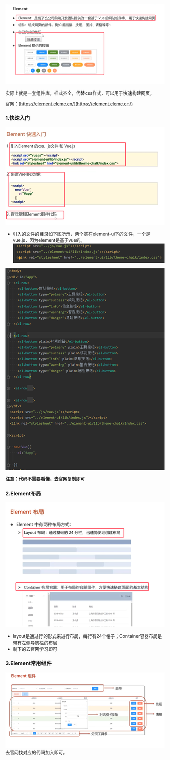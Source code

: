 ![](assets/13Element/file-20250722142309296.png)

实际上就是一套组件库，样式齐全，代替css样式，可以用于快速构建网页。

官网：[https://element.eleme.cn/](https://element.eleme.cn/)

### 1.快速入门
![](assets/13Element/file-20250722142933562.png)
* 引入的文件的目录如下图所示，两个实在element-ui下的文件，一个是vue.js，因为element是基于vue的。
	![](assets/13Element/file-20250722143358970.png)

![](assets/13Element/file-20250722143815647.png)

**注意：代码不需要看懂，去官网复制即可**


### 2.Element布局

![](assets/13Element/file-20250722143927124.png)
* layout是通过行的形式来进行布局，每行有24个格子；Container容器布局是带有左侧导航栏的布局
* 剩下的去官网学习即可

### 3.Element常用组件
  
![](assets/13Element/file-20250722145032143.png)
去官网找对应的代码加入即可。


